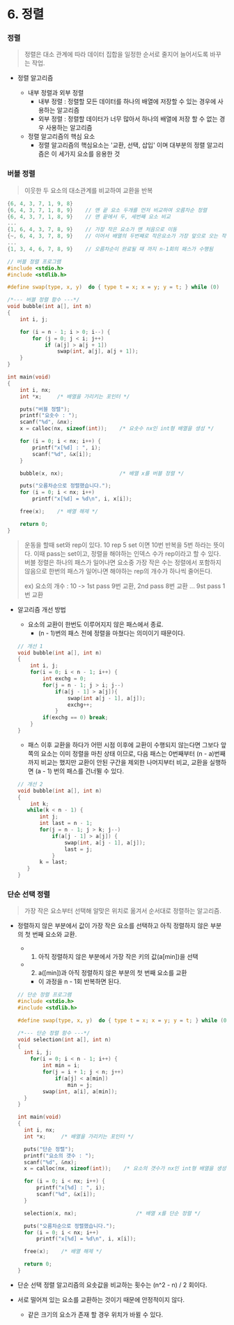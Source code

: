 # 6.  정렬



### 정렬

> 정렬은 대소 관계에 따라 데이터 집합을 일정한 순서로 줄지어 늘어서도록 바꾸는 작업.

- 정렬 알고리즘
  
  - 내부 정렬과 외부 정렬
    - 내부 정렬 :  정렬할 모든 데이터를 하나의 배열에 저장할 수 있는 경우에 사용하는 알고리즘
    - 외부 정렬 :  정렬할 데이터가 너무 많아서 하나의 배열에 저장 할 수 없는 경우 사용하는 알고리즘
  - 정렬 알고리즘의 핵심 요소
    - 정렬 알고리즘의 핵심요소는 '교환, 선택, 삽입' 이며 대부분의 정렬 알고리즘은 이 세가지 요소를 응용한 것 



### 버블 정렬

> 이웃한 두 요소의 대소관계를 비교하여 교환을 반복

```c
{6, 4, 3, 7, 1, 9, 8}
{6, 4, 3, 7, 1, 8, 9}    // 맨 끝 요소 두개를 먼저 비교하여 오름차순 정렬
{6, 4, 3, 7, 1, 8, 9}    // 맨 끝에서 두, 세번째 요소 비교
...
{1, 6, 4, 3, 7, 8, 9}    // 가장 작은 요소가 맨 처음으로 이동
{~, 6, 4, 3, 7, 8, 9}    // 이어서 배열의 두번째로 작은요소가 가장 앞으로 오는 작업 시작
...
{1, 3, 4, 6, 7, 8, 9}    // 오름차순이 완료될 때 까지 n-1회의 패스가 수행됨        
```

```c
// 버블 정렬 프로그램
#include <stdio.h>
#include <stdlib.h>

#define swap(type, x, y)  do { type t = x; x = y; y = t; } while (0)

/*--- 버블 정렬 함수 ---*/
void bubble(int a[], int n)
{
	int i, j;

	for (i = n - 1; i > 0; i--) {
		for (j = 0; j < i; j++)
			if (a[j] > a[j + 1])
				swap(int, a[j], a[j + 1]);
	}
}

int main(void)
{
	int i, nx;
	int *x;		/* 배열을 가리키는 포인터 */

	puts("버블 정렬");
	printf("요솟수 : ");
	scanf("%d", &nx);
	x = calloc(nx, sizeof(int));	/* 요솟수 nx인 int형 배열을 생성 */

	for (i = 0; i < nx; i++) {
		printf("x[%d] : ", i);
		scanf("%d", &x[i]);
	}

	bubble(x, nx);					/* 배열 x를 버블 정렬 */

	puts("오름차순으로 정렬했습니다.");
	for (i = 0; i < nx; i++)
		printf("x[%d] = %d\n", i, x[i]);

	free(x);	/* 배열 해제 */

	return 0;
}
```

> 운동을 할때 set와 rep이 있다. 10 rep 5 set 이면 10번 반복을 5번 하라는 뜻이다. 이때 pass는 set이고, 정렬을 해야하는 인덱스 수가 rep이라고 할 수 있다. 버블 정렬은 하나의 패스가 일어나면 요소중 가장 작은 수는 정렬에서 포함하지 않음으로 한번의 패스가 일어나면 해야하는 rep의 개수가 하나씩 줄어든다.
>
> ex) 요소의 개수 : 10 -> 1st pass 9번 교환, 2nd pass 8번 교환 ... 9st pass 1번 교환

- 알고리즘 개선 방법

  - 요소의 교환이 한번도 이루어지지 않은 패스에서 종료. 
    - (n - 1)번의 패스 전에 정렬을 마쳤다는 의미이기 때문이다.

  ```c
  // 개선 1
  void bubble(int a[], int n)
  {
      int i, j;
      for(i = 0; i < n - 1; i++) {
          int exchg = 0;
          for(j = n - 1; j > i; j--)
              if(a[j - 1] > a[j]){
                  swap(int a[j - 1], a[j]);
                  exchg++;
              }
          if(exchg == 0) break;
      }
  }
  ```

  - 패스 이후 교환을 하다가 어떤 시점 이후에 교환이 수행되지 않는다면 그보다 앞쪽의 요소는 이미 정렬을 마친 상태 이므로, 다음 패스는 0번째부터 (n - a)번째 까지 비교는 했지만 교환이 안된 구간을 제외한 나머지부터 비교, 교환을 실행하면 (a - 1) 번의 패스를 건너뛸 수 있다.

  ```c
  // 개선 2
  void bubble(int a[], int n)
  {
      int k;
     while(k < n - 1) {
         int j;
         int last = n - 1;
         for(j = n - 1; j > k; j--)
             if(a[j - 1] > a[j]) {
                 swap(int, a[j - 1], a[j]);
                 last = j;
             }
         k = last;
     }
  }
  ```

  

### 단순 선택 정렬

> 가장 작은 요소부터 선택해 알맞은 위치로 옮겨서 순서대로 정렬하는 알고리즘.

- 정렬하지 않은 부분에서 값이 가장 작은 요소를 선택하고 아직 정렬하지 않은 부분의 첫 번째 요소와 교환.

  - 1. 아직 정렬하지 않은 부분에서 가장 작은 키의 값(a[min])을 선택

  - 2. a([min])과 아직 정렬하지 않은 부분의 첫 번째 요소를 교환

    - 이 과정을 n - 1회 반복하면 된다.

  ```c
  // 단순 정렬 프로그램
  #include <stdio.h>
  #include <stdlib.h>
  
  #define swap(type, x, y)  do { type t = x; x = y; y = t; } while (0)
  
  /*--- 단순 정렬 함수 ---*/
  void selection(int a[], int n)
  {
  	int i, j;
      for(i = 0; i < n - 1; i++) {
          int min = i;
          for(j = i + 1; j < n; j++)
              if(a[j] < a[min])
                  min = j;
          swap(int, a[i], a[min]);
  	}
  }
  
  int main(void)
  {
  	int i, nx;
  	int *x;		/* 배열을 가리키는 포인터 */
  
  	puts("단순 정렬");
  	printf("요소의 갯수 : ");
  	scanf("%d", &nx);
  	x = calloc(nx, sizeof(int));	/* 요소의 갯수가 nx인 int형 배열을 생성 */
  
  	for (i = 0; i < nx; i++) {
  		printf("x[%d] : ", i);
  		scanf("%d", &x[i]);
  	}
  
  	selection(x, nx);					/* 배열 x를 단순 정렬 */
  
  	puts("오름차순으로 정렬했습니다.");
  	for (i = 0; i < nx; i++)
  		printf("x[%d] = %d\n", i, x[i]);
  
  	free(x);	/* 배열 해제 */
  
  	return 0;
  }
  ```

- 단순 선택 정렬 알고리즘의 요솟값을 비교하는 횟수는 (n^2 - n) / 2 회이다.

- 서로 떨어져 있는 요소를 교환하는 것이기 때문에 안정적이지 않다.

  - 같은 크기의 요소가 존재 할 경우 위치가 바뀔 수 있다.
